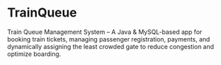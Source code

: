 # TrainQueue
Train Queue Management System – A Java &amp; MySQL-based app for booking train tickets, managing passenger registration, payments, and dynamically assigning the least crowded gate to reduce congestion and optimize boarding.

